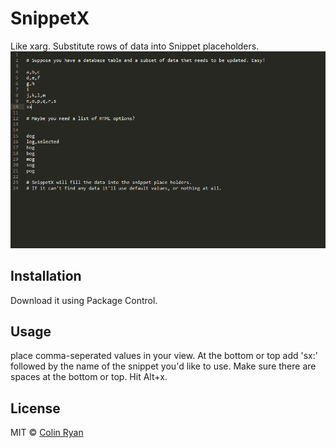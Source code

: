 SnippetX
============

Like xarg. Substitute rows of data into Snippet placeholders.
![SnippetX](example/example.gif)

## Installation

Download it using Package Control.

## Usage

place comma-seperated values in your view. At the bottom or top add 'sx:' followed by the name of the snippet you'd like to use. Make sure there are spaces at the bottom or top. Hit Alt+x. 

## License

MIT © [Colin Ryan](http://github.com/ColinRyan)